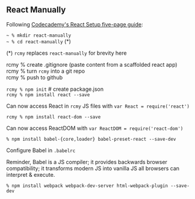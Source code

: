 ## React Manually

Following
[Codecademy's React Setup five-page guide](https://www.codecademy.com/articles/react-setup-i):

`~ % mkdir react-manually`</br>
`~ % cd react-manually` (*)</br>

(*) `rcmy` replaces `react-manually` for brevity here</br>

rcmy % create .gitignore (paste content from a scaffolded react app)</br>
rcmy % turn `rcmy` into a git repo</br>
rcmy % push to github</br>

`rcmy % npm init` # create package.json</br>
`rcmy % npm install react --save`</br>

Can now access React in `rcmy` JS files with `var React = require('react')`</br>

`rcmy % npm install react-dom --save`</br>

Can now access ReactDOM with `var ReactDOM = require('react-dom')`</br>

`% npm install babel-{core,loader} babel-preset-react --save-dev`

Configure Babel in `.babelrc`

Reminder, Babel is a JS compiler; it provides backwards browser compatibility;
it transforms modern JS into vanilla JS all browsers can interpret & execute.

`% npm install webpack webpack-dev-server html-webpack-plugin --save-dev`
